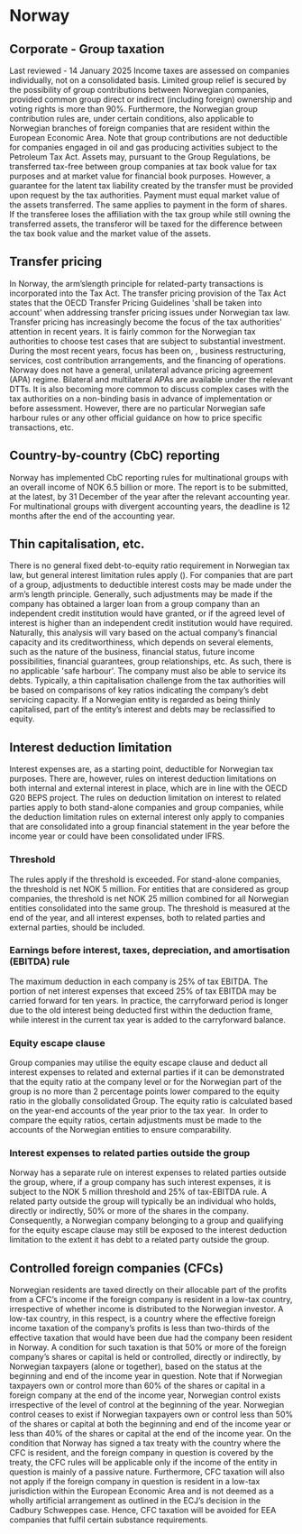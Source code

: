 # Norway
## Corporate - Group taxation
Last reviewed - 14 January 2025
Income taxes are assessed on companies individually, not on a consolidated basis. Limited group relief is secured by the possibility of group contributions between Norwegian companies, provided common group direct or indirect (including foreign) ownership and voting rights is more than 90%. Furthermore, the Norwegian group contribution rules are, under certain conditions, also applicable to Norwegian branches of foreign companies that are resident within the European Economic Area. Note that group contributions are not deductible for companies engaged in oil and gas producing activities subject to the Petroleum Tax Act.
Assets may, pursuant to the Group Regulations, be transferred tax-free between group companies at tax book value for tax purposes and at market value for financial book purposes. However, a guarantee for the latent tax liability created by the transfer must be provided upon request by the tax authorities.
Payment must equal market value of the assets transferred. The same applies to payment in the form of shares. If the transferee loses the affiliation with the tax group while still owning the transferred assets, the transferor will be taxed for the difference between the tax book value and the market value of the assets.
## Transfer pricing
In Norway, the arm’slength principle for related-party transactions is incorporated into the Tax Act. The transfer pricing provision of the Tax Act states that the OECD Transfer Pricing Guidelines 'shall be taken into account' when addressing transfer pricing issues under Norwegian tax law.
Transfer pricing has increasingly become the focus of the tax authorities’ attention in recent years. It is fairly common for the Norwegian tax authorities to choose test cases that are subject to substantial investment. During the most recent years, focus has been on, , business restructuring, services, cost contribution arrangements, and the financing of operations.
Norway does not have a general, unilateral advance pricing agreement (APA) regime. Bilateral and multilateral APAs are available under the relevant DTTs. It is also becoming more common to discuss complex cases with the tax authorities on a non-binding basis in advance of implementation or before assessment. However, there are no particular Norwegian safe harbour rules or any other official guidance on how to price specific transactions, etc.
## Country-by-country (CbC) reporting
Norway has implemented CbC reporting rules for multinational groups with an overall income of NOK 6.5 billion or more. The report is to be submitted, at the latest, by 31 December of the year after the relevant accounting year. For multinational groups with divergent accounting years, the deadline is 12 months after the end of the accounting year.
## Thin capitalisation, etc.
There is no general fixed debt-to-equity ratio requirement in Norwegian tax law, but general interest limitation rules apply (). For companies that are part of a group, adjustments to deductible interest costs may be made under the arm’s length principle. Generally, such adjustments may be made if the company has obtained a larger loan from a group company than an independent credit institution would have granted, or if the agreed level of interest is higher than an independent credit institution would have required. Naturally, this analysis will vary based on the actual company’s financial capacity and its creditworthiness, which depends on several elements, such as the nature of the business, financial status, future income possibilities, financial guarantees, group relationships, etc. As such, there is no applicable 'safe harbour'. The company must also be able to service its debts. Typically, a thin capitalisation challenge from the tax authorities will be based on comparisons of key ratios indicating the company’s debt servicing capacity.
If a Norwegian entity is regarded as being thinly capitalised, part of the entity’s interest and debts may be reclassified to equity.
## Interest deduction limitation
Interest expenses are, as a starting point, deductible for Norwegian tax purposes. There are, however, rules on interest deduction limitations on both internal and external interest in place, which are in line with the OECD G20 BEPS project. The rules on deduction limitation on interest to related parties apply to both stand-alone companies and group companies, while the deduction limitation rules on external interest only apply to companies that are consolidated into a group financial statement in the year before the income year or could have been consolidated under IFRS.
### **Threshold**
The rules apply if the threshold is exceeded. For stand-alone companies, the threshold is net NOK 5 million. For entities that are considered as group companies, the threshold is net NOK 25 million combined for all Norwegian entities consolidated into the same group. The threshold is measured at the end of the year, and all interest expenses, both to related parties and external parties, should be included.
### **Earnings before interest, taxes, depreciation, and amortisation (EBITDA) rule**
The maximum deduction in each company is 25% of tax EBITDA. The portion of net interest expenses that exceed 25% of tax EBITDA may be carried forward for ten years. In practice, the carryforward period is longer due to the old interest being deducted first within the deduction frame, while interest in the current tax year is added to the carryforward balance.
### **Equity escape clause**
Group companies may utilise the equity escape clause and deduct all interest expenses to related and external parties if it can be demonstrated that the equity ratio at the company level or for the Norwegian part of the group is no more than 2 percentage points lower compared to the equity ratio in the globally consolidated Group. 
The equity ratio is calculated based on the year-end accounts of the year prior to the tax year. ​
In order to compare the equity ratios, certain adjustments must be made to the accounts of the Norwegian entities to ensure comparability.
### **Interest expenses to related parties outside the group**
Norway has a separate rule on interest expenses to related parties outside the group, where, if a group company has such interest expenses, it is subject to the NOK 5 million threshold and 25% of tax-EBITDA rule. A related party outside the group will typically be an individual who holds, directly or indirectly, 50% or more of the shares in the company. Consequently, a Norwegian company belonging to a group and qualifying for the equity escape clause may still be exposed to the interest deduction limitation to the extent it has debt to a related party outside the group.
## Controlled foreign companies (CFCs)
Norwegian residents are taxed directly on their allocable part of the profits from a CFC’s income if the foreign company is resident in a low-tax country, irrespective of whether income is distributed to the Norwegian investor. A low-tax country, in this respect, is a country where the effective foreign income taxation of the company’s profits is less than two-thirds of the effective taxation that would have been due had the company been resident in Norway. A condition for such taxation is that 50% or more of the foreign company’s shares or capital is held or controlled, directly or indirectly, by Norwegian taxpayers (alone or together), based on the status at the beginning and end of the income year in question.
Note that if Norwegian taxpayers own or control more than 60% of the shares or capital in a foreign company at the end of the income year, Norwegian control exists irrespective of the level of control at the beginning of the year. Norwegian control ceases to exist if Norwegian taxpayers own or control less than 50% of the shares or capital at both the beginning and end of the income year or less than 40% of the shares or capital at the end of the income year.
On the condition that Norway has signed a tax treaty with the country where the CFC is resident, and the foreign company in question is covered by the treaty, the CFC rules will be applicable only if the income of the entity in question is mainly of a passive nature. Furthermore, CFC taxation will also not apply if the foreign company in question is resident in a low-tax jurisdiction within the European Economic Area and is not deemed as a wholly artificial arrangement as outlined in the ECJ’s decision in the Cadbury Schweppes case. Hence, CFC taxation will be avoided for EEA companies that fulfil certain substance requirements.
